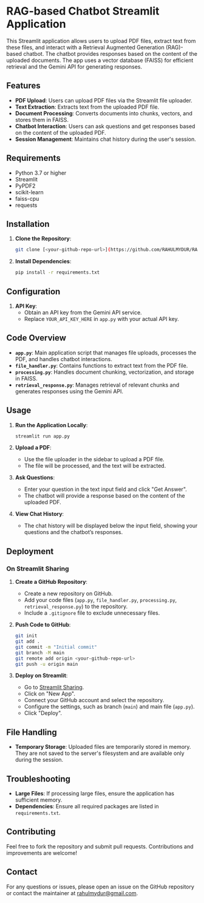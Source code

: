 # RAG-based Chatbot Streamlit Application

This Streamlit application allows users to upload PDF files, extract text from these files, and interact with a Retrieval Augmented Generation (RAG)-based chatbot. The chatbot provides responses based on the content of the uploaded documents. The app uses a vector database (FAISS) for efficient retrieval and the Gemini API for generating responses.

## Features

- **PDF Upload**: Users can upload PDF files via the Streamlit file uploader.
- **Text Extraction**: Extracts text from the uploaded PDF file.
- **Document Processing**: Converts documents into chunks, vectors, and stores them in FAISS.
- **Chatbot Interaction**: Users can ask questions and get responses based on the content of the uploaded PDF.
- **Session Management**: Maintains chat history during the user's session.

## Requirements

- Python 3.7 or higher
- Streamlit
- PyPDF2
- scikit-learn
- faiss-cpu
- requests

## Installation

1. **Clone the Repository**:
   ```bash
   git clone [<your-github-repo-url>](https://github.com/RAHULMYDUR/RAG-Based-ChatBOT.git)
   ```

2. **Install Dependencies**:
   ```bash
   pip install -r requirements.txt
   ```

## Configuration

1. **API Key**:
   - Obtain an API key from the Gemini API service.
   - Replace `YOUR_API_KEY_HERE` in `app.py` with your actual API key.

## Code Overview

- **`app.py`**: Main application script that manages file uploads, processes the PDF, and handles chatbot interactions.
- **`file_handler.py`**: Contains functions to extract text from the PDF file.
- **`processing.py`**: Handles document chunking, vectorization, and storage in FAISS.
- **`retrieval_response.py`**: Manages retrieval of relevant chunks and generates responses using the Gemini API.

## Usage

1. **Run the Application Locally**:
   ```bash
   streamlit run app.py
   ```

2. **Upload a PDF**:
   - Use the file uploader in the sidebar to upload a PDF file.
   - The file will be processed, and the text will be extracted.

3. **Ask Questions**:
   - Enter your question in the text input field and click "Get Answer".
   - The chatbot will provide a response based on the content of the uploaded PDF.

4. **View Chat History**:
   - The chat history will be displayed below the input field, showing your questions and the chatbot’s responses.

## Deployment

### On Streamlit Sharing

1. **Create a GitHub Repository**:
   - Create a new repository on GitHub.
   - Add your code files (`app.py`, `file_handler.py`, `processing.py`, `retrieval_response.py`) to the repository.
   - Include a `.gitignore` file to exclude unnecessary files.

2. **Push Code to GitHub**:
   ```bash
   git init
   git add .
   git commit -m "Initial commit"
   git branch -M main
   git remote add origin <your-github-repo-url>
   git push -u origin main
   ```

3. **Deploy on Streamlit**:
   - Go to [Streamlit Sharing](https://streamlit.io/sharing).
   - Click on "New App".
   - Connect your GitHub account and select the repository.
   - Configure the settings, such as branch (`main`) and main file (`app.py`).
   - Click "Deploy".

## File Handling

- **Temporary Storage**: Uploaded files are temporarily stored in memory. They are not saved to the server's filesystem and are available only during the session.

## Troubleshooting

- **Large Files**: If processing large files, ensure the application has sufficient memory.
- **Dependencies**: Ensure all required packages are listed in `requirements.txt`.

## Contributing

Feel free to fork the repository and submit pull requests. Contributions and improvements are welcome!


## Contact

For any questions or issues, please open an issue on the GitHub repository or contact the maintainer at rahulmydur@gmail.com.
